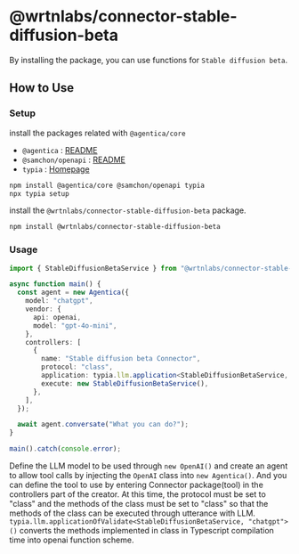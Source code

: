 # @wrtnlabs/connector-stable-diffusion-beta

By installing the package, you can use functions for `Stable diffusion beta`.

## How to Use

### Setup

install the packages related with `@agentica/core`

- `@agentica` : [README](https://github.com/wrtnlabs/agentica)
- `@samchon/openapi` : [README](https://github.com/samchon/openapi)
- `typia` : [Homepage](https://typia.io/)

```bash
npm install @agentica/core @samchon/openapi typia
npx typia setup
```

install the `@wrtnlabs/connector-stable-diffusion-beta` package.

```bash
npm install @wrtnlabs/connector-stable-diffusion-beta
```

### Usage

```ts
import { StableDiffusionBetaService } from "@wrtnlabs/connector-stable-diffusion-beta";

async function main() {
  const agent = new Agentica({
    model: "chatgpt",
    vendor: {
      api: openai,
      model: "gpt-4o-mini",
    },
    controllers: [
      {
        name: "Stable diffusion beta Connector",
        protocol: "class",
        application: typia.llm.application<StableDiffusionBetaService, "chatgpt">(),
        execute: new StableDiffusionBetaService(),
      },
    ],
  });

  await agent.conversate("What you can do?");
}

main().catch(console.error);
```

Define the LLM model to be used through `new OpenAI()` and create an agent to allow tool calls by injecting the `OpenAI` class into `new Agentica()`. And you can define the tool to use by entering Connector package(tool) in the controllers part of the creator. At this time, the protocol must be set to "class" and the methods of the class must be set to "class" so that the methods of the class can be executed through utterance with LLM. `typia.llm.applicationOfValidate<StableDiffusionBetaService, "chatgpt">()` converts the methods implemented in class in Typescript compilation time into openai function scheme.
